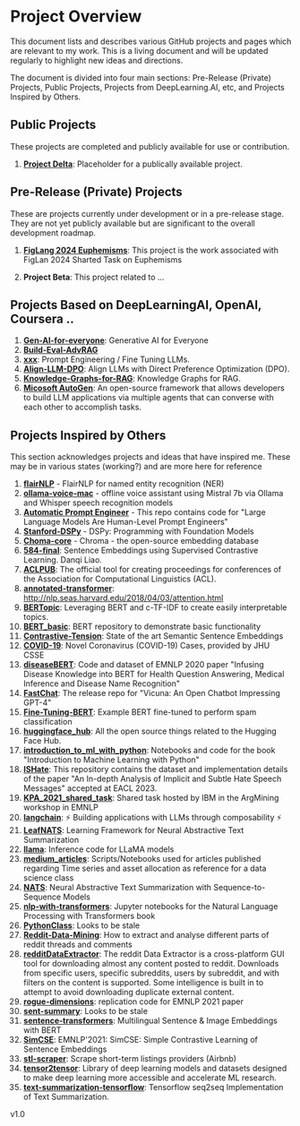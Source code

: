 # Project Overview

This document lists and describes various GitHub projects and pages which are relevant to my work. This is a living document and will be updated regularly to highlight new ideas and directions.

The document is divided into four main sections: Pre-Release (Private) Projects, Public Projects, Projects from DeepLearning.AI, etc, and Projects Inspired by Others.

## Public Projects

These projects are completed and publicly available for use or contribution.

1. **[Project Delta](https://github.com/BoilerToad/projectTBD)**: Placeholder for a publically available project.

## Pre-Release (Private) Projects

These are projects currently under development or in a pre-release stage. They are not yet publicly available but are significant to the overall development roadmap.

1. **[FigLang 2024 Euphemisms](https://github.com/BoilerToad/FigLang-2024-Euphemism)**: This project is the work associated with FigLan 2024 Sharted Task on Euphemisms

2. **Project Beta**: This project related to ...

## Projects Based on DeepLearningAI, OpenAI, Coursera ..

1. **[Gen-AI-for-everyone](https://github.com/BoilerToad/Gen-AI-for-everyone)**: Generative AI for Everyone
3. **[Build-Eval-AdvRAG](https://github.com/BoilerToad/Build-Eval-AdvRAG)**
4. **[xxx](https://github.com/BoilerToad/xxx)**: Prompt Engineering / Fine Tuning LLMs.
5. **[Align-LLM-DPO](https://github.com/BoilerToad/Align-LLM-DPO)**: Align LLMs with Direct Preference Optimization (DPO).
6. **[Knowledge-Graphs-for-RAG](https://github.com/BoilerToad/Knowledge-Graphs-for-RAG)**: Knowledge Graphs for RAG.
7. **[Micosoft AutoGen](https://github.com/BoilerToad/Microsoft-autogen)**: An open-source framework that allows developers to build LLM applications via multiple agents that can converse with each other to accomplish tasks.

## Projects Inspired by Others

This section acknowledges projects and ideas that have inspired me. These may be in various states (working?) and are more here for reference

1.  **[flairNLP](https://github.com/BoilerToad/flairNLP)** - FlairNLP for named entity recognition (NER)
2.  **[ollama-voice-mac](https://github.com/BoilerToad/ollama-voice-mac)** - offline voice assistant using Mistral 7b via Ollama and Whisper speech recognition models
3.  **[Automatic Prompt Engineer](https://github.com/BoilerToad/automatic_prompt_engineer)** - This repo contains code for "Large Language Models Are Human-Level Prompt Engineers" 
4.  **[Stanford-DSPy](https://github.com/BoilerToad/Stanford-DSPy)** - DSPy: Programming with Foundation Models
5.  **[Choma-core](https://github.com/BoilerToad/chroma-core)** - Chroma - the open-source embedding database
6.  **[584-final](https://github.com/BoilerToad/584-final)**: Sentence Embeddings using Supervised Contrastive Learning. Danqi Liao.
7.  **[ACLPUB](https://github.com/BoilerToad/ACLPUB)**: The official tool for creating proceedings for conferences of the Association for Computational Linguistics (ACL).
8.  **[annotated-transformer](https://github.com/BoilerToad/annotated-transformer)**: http://nlp.seas.harvard.edu/2018/04/03/attention.html
9.  **[BERTopic](https://github.com/BoilerToad/BERTopic)**: Leveraging BERT and c-TF-IDF to create easily interpretable topics. 
10.  **[BERT_basic](https://github.com/BoilerToad/BERT_basic)**: BERT repository to demonstrate basic functionality
11.  **[Contrastive-Tension](https://github.com/BoilerToad/Contrastive-Tension)**: State of the art Semantic Sentence Embeddings
12.  **[COVID-19](https://github.com/BoilerToad/COVID-19)**: Novel Coronavirus (COVID-19) Cases, provided by JHU CSSE
13.  **[diseaseBERT](https://github.com/BoilerToad/diseaseBERT)**: Code and dataset of EMNLP 2020 paper "Infusing Disease Knowledge into BERT for Health Question Answering, Medical Inference and Disease Name Recognition"
14.  **[FastChat](https://github.com/BoilerToad/FastChat)**: The release repo for "Vicuna: An Open Chatbot Impressing GPT-4"
15. **[Fine-Tuning-BERT](https://github.com/BoilerToad/Fine-Tuning-BERT)**: Example BERT fine-tuned to perform spam classification
16. **[huggingface_hub](https://github.com/BoilerToad/huggingface_hub)**: All the open source things related to the Hugging Face Hub.
17. **[introduction_to_ml_with_python](https://github.com/BoilerToad/introduction_to_ml_with_python)**: Notebooks and code for the book "Introduction to Machine Learning with Python"
18. **[ISHate](https://github.com/BoilerToad/ISHate)**: This repository contains the dataset and implementation details of the paper "An In-depth Analysis of Implicit and Subtle Hate Speech Messages" accepted at EACL 2023.
19. **[KPA_2021_shared_task](https://github.com/BoilerToad/KPA_2021_shared_task)**: Shared task hosted by IBM in the ArgMining workshop in EMNLP
20. **[langchain](https://github.com/BoilerToad/langchain)**: ⚡ Building applications with LLMs through composability ⚡
21. **[LeafNATS](https://github.com/BoilerToad/LeafNATS)**: Learning Framework for Neural Abstractive Text Summarization
22. **[llama](https://github.com/BoilerToad/llama)**: Inference code for LLaMA models
23. **[medium_articles](https://github.com/BoilerToad/medium_articles)**: Scripts/Notebooks used for articles published regarding Time series and asset allocation as reference for a data science class
24. **[NATS](https://github.com/BoilerToad/NATS)**: Neural Abstractive Text Summarization with Sequence-to-Sequence Models
25. **[nlp-with-transformers](https://github.com/BoilerToad/nlp-with-transformers)**: Jupyter notebooks for the Natural Language Processing with Transformers book
26. **[PythonClass](https://github.com/BoilerToad/PythonClass)**: Looks to be stale
27. **[Reddit-Data-Mining](https://github.com/BoilerToad/Reddit-Data-Mining)**: How to extract and analyse different parts of reddit threads and comments
28. **[redditDataExtractor](https://github.com/BoilerToad/redditDataExtractor)**: The reddit Data Extractor is a cross-platform GUI tool for downloading almost any content posted to reddit. Downloads from specific users, specific subreddits, users by subreddit, and with filters on the content is supported. Some intelligence is built in to attempt to avoid downloading duplicate external content.
29. **[rogue-dimensions](https://github.com/BoilerToad/rogue-dimensions)**: replication code for EMNLP 2021 paper
30. **[sent-summary](https://github.com/BoilerToad/sent-summary)**: Looks to be stale
31. **[sentence-transformers](https://github.com/BoilerToad/sentence-transformers)**: Multilingual Sentence & Image Embeddings with BERT
32. **[SimCSE](https://github.com/BoilerToad/SimCSE)**: EMNLP'2021: SimCSE: Simple Contrastive Learning of Sentence Embeddings
33. **[stl-scraper](https://github.com/BoilerToad/stl-scraper)**: Scrape short-term listings providers (Airbnb)
34. **[tensor2tensor](https://github.com/BoilerToad/tensor2tensor)**: Library of deep learning models and datasets designed to make deep learning more accessible and accelerate ML research.
35. **[text-summarization-tensorflow](https://github.com/BoilerToad/text-summarization-tensorflow)**: Tensorflow seq2seq Implementation of Text Summarization.

v1.0
